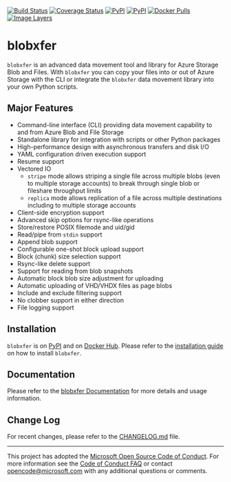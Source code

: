 [![Build Status](https://travis-ci.org/Azure/blobxfer.svg?branch=master)](https://travis-ci.org/Azure/blobxfer)
[![Coverage Status](https://coveralls.io/repos/github/Azure/blobxfer/badge.svg?branch=master)](https://coveralls.io/github/Azure/blobxfer?branch=master)
[![PyPI](https://img.shields.io/pypi/v/blobxfer.svg)](https://pypi.python.org/pypi/blobxfer)
[![PyPI](https://img.shields.io/pypi/pyversions/blobxfer.svg)](https://pypi.python.org/pypi/blobxfer)
[![Docker Pulls](https://img.shields.io/docker/pulls/alfpark/blobxfer.svg)](https://hub.docker.com/r/alfpark/blobxfer)
[![Image Layers](https://images.microbadger.com/badges/image/alfpark/blobxfer:latest.svg)](http://microbadger.com/images/alfpark/blobxfer)

# blobxfer
`blobxfer` is an advanced data movement tool and library for Azure Storage
Blob and Files. With `blobxfer` you can copy your files into or out of Azure
Storage with the CLI or integrate the `blobxfer` data movement library into
your own Python scripts.

## Major Features
* Command-line interface (CLI) providing data movement capability to and
from Azure Blob and File Storage
* Standalone library for integration with scripts or other Python packages
* High-performance design with asynchronous transfers and disk I/O
* YAML configuration driven execution support
* Resume support
* Vectored IO
  * `stripe` mode allows striping a single file across multiple blobs (even
    to multiple storage accounts) to break through single blob or fileshare
    throughput limits
  * `replica` mode allows replication of a file across multiple destinations
    including to multiple storage accounts
* Client-side encryption support
* Advanced skip options for rsync-like operations
* Store/restore POSIX filemode and uid/gid
* Read/pipe from `stdin` support
* Append blob support
* Configurable one-shot block upload support
* Block (chunk) size selection support
* Rsync-like delete support
* Support for reading from blob snapshots
* Automatic block blob size adjustment for uploading
* Automatic uploading of VHD/VHDX files as page blobs
* Include and exclude filtering support
* No clobber support in either direction
* File logging support

## Installation
`blobxfer` is on [PyPI](https://pypi.python.org/pypi/blobxfer) and on
[Docker Hub](https://hub.docker.com/r/alfpark/blobxfer/). Please refer to
the [installation guide](https://github.com/Azure/blobxfer/blob/master/docs/01-installation.md)
on how to install `blobxfer`.

## Documentation
Please refer to the [blobxfer Documentation](https://github.com/Azure/blobxfer/blob/master/docs)
for more details and usage information.

## Change Log
For recent changes, please refer to the
[CHANGELOG.md](https://github.com/Azure/blobxfer/blob/master/CHANGELOG.md)
file.

------------------------------------------------------------------------

This project has adopted the
[Microsoft Open Source Code of Conduct](https://opensource.microsoft.com/codeofconduct/).
For more information see the
[Code of Conduct FAQ](https://opensource.microsoft.com/codeofconduct/faq/)
or contact [<opencode@microsoft.com>](mailto:opencode@microsoft.com) with any
additional questions or comments.

